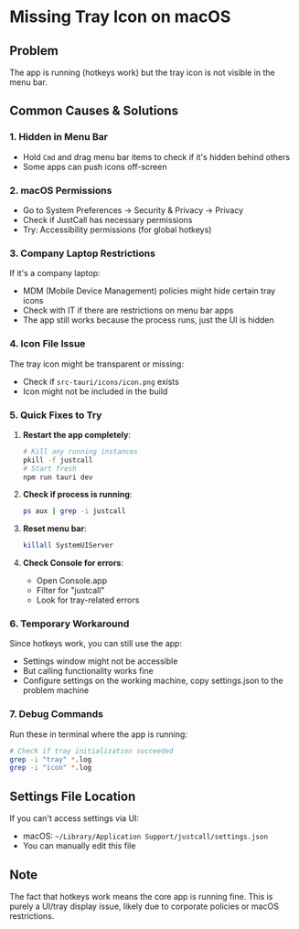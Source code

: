 # Missing Tray Icon on macOS

## Problem
The app is running (hotkeys work) but the tray icon is not visible in the menu bar.

## Common Causes & Solutions

### 1. Hidden in Menu Bar
- Hold `Cmd` and drag menu bar items to check if it's hidden behind others
- Some apps can push icons off-screen

### 2. macOS Permissions
- Go to System Preferences → Security & Privacy → Privacy
- Check if JustCall has necessary permissions
- Try: Accessibility permissions (for global hotkeys)

### 3. Company Laptop Restrictions
If it's a company laptop:
- MDM (Mobile Device Management) policies might hide certain tray icons
- Check with IT if there are restrictions on menu bar apps
- The app still works because the process runs, just the UI is hidden

### 4. Icon File Issue
The tray icon might be transparent or missing:
- Check if `src-tauri/icons/icon.png` exists
- Icon might not be included in the build

### 5. Quick Fixes to Try

1. **Restart the app completely**:
   ```bash
   # Kill any running instances
   pkill -f justcall
   # Start fresh
   npm run tauri dev
   ```

2. **Check if process is running**:
   ```bash
   ps aux | grep -i justcall
   ```

3. **Reset menu bar**:
   ```bash
   killall SystemUIServer
   ```

4. **Check Console for errors**:
   - Open Console.app
   - Filter for "justcall"
   - Look for tray-related errors

### 6. Temporary Workaround
Since hotkeys work, you can still use the app:
- Settings window might not be accessible
- But calling functionality works fine
- Configure settings on the working machine, copy settings.json to the problem machine

### 7. Debug Commands
Run these in terminal where the app is running:
```bash
# Check if tray initialization succeeded
grep -i "tray" *.log
grep -i "icon" *.log
```

## Settings File Location
If you can't access settings via UI:
- macOS: `~/Library/Application Support/justcall/settings.json`
- You can manually edit this file

## Note
The fact that hotkeys work means the core app is running fine. This is purely a UI/tray display issue, likely due to corporate policies or macOS restrictions.
